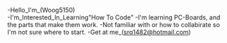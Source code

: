-Hello_I'm_(Woog5150)  
-I'm_Interested_In_Learning"How To Code"
-I'm learning PC-Boards, and the parts that make them work. 
-Not familiar with or how to collabirate so I'm not sure where to start.
-Get at me_(srq1482@hotmail.com)

<!---
Woog5150/Woog5150 is a ✨ special ✨ repository because its `README.md` (this file) appears on your GitHub profile.
You can click the Preview link to take a look at your changes.
--->
